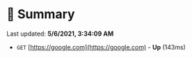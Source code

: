 # 📖 Summary
Last updated: **5/6/2021, 3:34:09 AM**

- `GET` [https://google.com](https://google.com) - **Up** (143ms)
